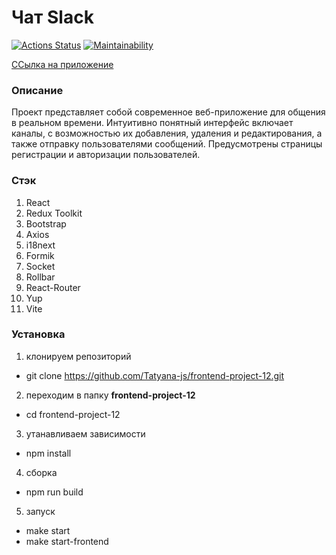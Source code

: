 # Чат Slack

[![Actions Status](https://github.com/Tatyana-js/frontend-project-12/actions/workflows/hexlet-check.yml/badge.svg)](https://github.com/Tatyana-js/frontend-project-12/actions)
[![Maintainability](https://api.codeclimate.com/v1/badges/482fed40b8cb3a5af80b/maintainability)](https://codeclimate.com/github/Tatyana-js/frontend-project-12/maintainability)

[ССылка на приложение](https://github.com/Tatyana-js/frontend-project-12)

### Описание
Проект представляет собой современное веб-приложение для общения в реальном времени. Интуитивно понятный интерфейс включает каналы, с возможностью их добавления, удаления и редактирования, а также отправку пользователями сообщений. 
Предусмотрены страницы регистрации и авторизации пользователей.

### Стэк
1. React 
2. Redux Toolkit
3. Bootstrap
4. Axios
5. i18next
6. Formik
7. Socket
8. Rollbar
9. React-Router
10. Yup
11. Vite

### Установка 
1. клонируем репозиторий
 - git clone https://github.com/Tatyana-js/frontend-project-12.git
2. переходим в папку **frontend-project-12**
 - cd frontend-project-12
3. утанавливаем зависимости
 - npm install
4. сборка
 - npm run build
5. запуск
 - make start
 - make start-frontend


